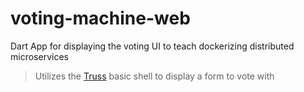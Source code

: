 # voting-machine-web
Dart App for displaying the voting UI to teach dockerizing distributed microservices

> Utilizes the [Truss](https://github.com/Workiva/truss) basic shell to display a form to vote with

